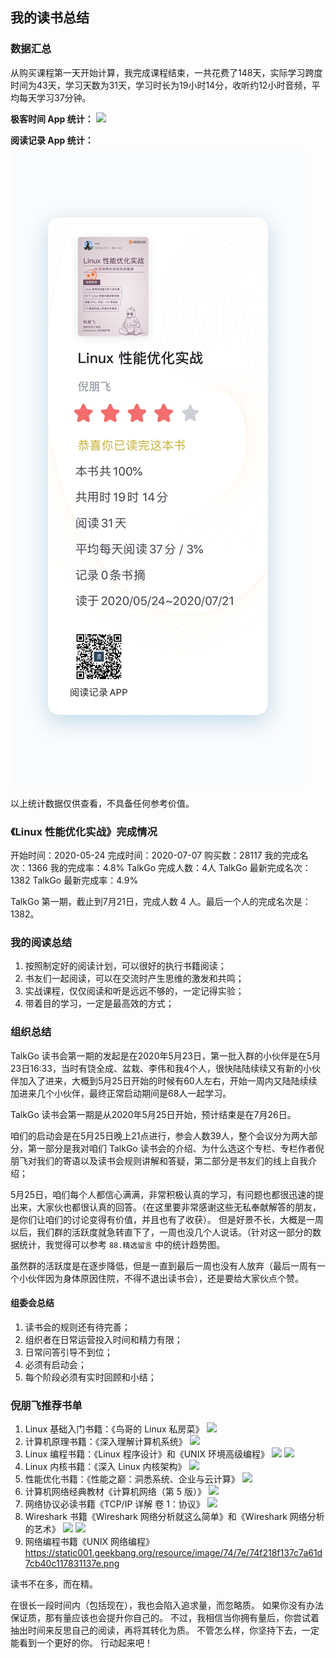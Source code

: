 ## 我的读书总结

### 数据汇总

从购买课程第一天开始计算，我完成课程结束，一共花费了148天，实际学习跨度时间为43天，学习天数为31天，学习时长为19小时14分，收听约12小时音频，平均每天学习37分钟。

**极客时间 App 统计：**
![](https://static001.geekbang.org/resource/image/f2/e5/f293c969a147c3ad7753b312205962e5.jpg)

**阅读记录 App 统计：**
![](https://raw.githubusercontent.com/yangwenmai/learning-growth/master/assets/images/read_linux_performance_book.jpg)

以上统计数据仅供查看，不具备任何参考价值。

### 《Linux 性能优化实战》完成情况

开始时间：2020-05-24
完成时间：2020-07-07
购买数：28117
我的完成名次：1366
我的完成率：4.8%
TalkGo 完成人数：4人
TalkGo 最新完成名次：1382
TalkGo 最新完成率：4.9%

TalkGo 第一期，截止到7月21日，完成人数 4 人。最后一个人的完成名次是：1382。

### 我的阅读总结

1. 按照制定好的阅读计划，可以很好的执行书籍阅读；
2. 书友们一起阅读，可以在交流时产生思维的激发和共鸣；
3. 实战课程，仅仅阅读和听是远远不够的，一定记得实验；
4. 带着目的学习，一定是最高效的方式；

### 组织总结

TalkGo 读书会第一期的发起是在2020年5月23日，第一批入群的小伙伴是在5月23日16:33，当时有饶全成、盆栽、李伟和我4个人，很快陆陆续续又有新的小伙伴加入了进来，大概到5月25日开始的时候有60人左右，开始一周内又陆陆续续加进来几个小伙伴，最终正常启动期间是68人一起学习。

TalkGo 读书会第一期是从2020年5月25日开始，预计结束是在7月26日。

咱们的启动会是在5月25日晚上21点进行，参会人数39人，整个会议分为两大部分，第一部分是我对咱们 TalkGo 读书会的介绍、为什么选这个专栏、专栏作者倪朋飞对我们的寄语以及读书会规则讲解和答疑，第二部分是书友们的线上自我介绍；

5月25日，咱们每个人都信心满满，非常积极认真的学习，有问题也都很迅速的提出来，大家伙也都很认真的回答。（在这里要非常感谢这些无私奉献解答的朋友，是你们让咱们的讨论变得有价值，并且也有了收获）。
但是好景不长，大概是一周以后，我们群的活跃度就急转直下了，一周也没几个人说话。（针对这一部分的数据统计，我觉得可以参考 `88.精选留言` 中的统计趋势图。

虽然群的活跃度是在逐步降低，但是一直到最后一周也没有人放弃（最后一周有一个小伙伴因为身体原因住院，不得不退出读书会），还是要给大家伙点个赞。

#### 组委会总结

1. 读书会的规则还有待完善；
2. 组织者在日常运营投入时间和精力有限；
3. 日常问答引导不到位；
4. 必须有启动会；
5. 每个阶段必须有实时回顾和小结；

### 倪朋飞推荐书单

1. Linux 基础入门书籍：《鸟哥的 Linux 私房菜》
![](https://static001.geekbang.org/resource/image/8e/b4/8e3b114e11f6f5195e176290e4aa6eb4.png)
2. 计算机原理书籍：《深入理解计算机系统》
![](https://static001.geekbang.org/resource/image/6b/07/6b0cadb6858c3e00885e829d0910b207.png)
3. Linux 编程书籍：《Linux 程序设计》和《UNIX 环境高级编程》
![](https://static001.geekbang.org/resource/image/1f/e7/1fe3cc0a1d0772282be0047dbfd67fe7.png)
![](https://static001.geekbang.org/resource/image/86/90/86ac9cfbba6a255c3592de13950be190.png)
4. Linux 内核书籍：《深入 Linux 内核架构》
![](https://static001.geekbang.org/resource/image/e1/5e/e1ed53283b51ed81a96b9c9d2e72d65e.png)
5. 性能优化书籍：《性能之巅：洞悉系统、企业与云计算》
![](https://static001.geekbang.org/resource/image/5b/55/5b8392e187c770b796c445ded4819655.png)
6. 计算机网络经典教材《计算机网络（第 5 版）》
![](https://static001.geekbang.org/resource/image/ce/36/cef3bf15fa095140d499ba56fe4f2e36.png)
7. 网络协议必读书籍《TCP/IP 详解 卷 1：协议》
![](https://static001.geekbang.org/resource/image/07/56/07732b5c083e68874e0796a6ba708f56.png)
8. Wireshark 书籍《Wireshark 网络分析就这么简单》和《Wireshark 网络分析的艺术》
![](https://static001.geekbang.org/resource/image/fe/79/feaf5c9f1b5dd8c4a1546344c67e3979.png)
![](https://static001.geekbang.org/resource/image/27/f6/278f19c944ae955de49575bca3fde0f6.png)
9. 网络编程书籍《UNIX 网络编程》
https://static001.geekbang.org/resource/image/74/7e/74f218f137c7a61d7cb40c117831137e.png

读书不在多，而在精。

在很长一段时间内（包括现在），我也会陷入追求量，而忽略质。
如果你没有办法保证质，那有量应该也会提升你自己的。
不过，我相信当你拥有量后，你尝试着抽出时间来反思自己的阅读，再将其转化为质。
不管怎么样，你坚持下去，一定能看到一个更好的你。
行动起来吧！
